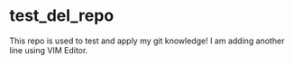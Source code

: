# test_del_repo
This repo is used to test and apply my git knowledge!
I am adding another line using VIM Editor.
